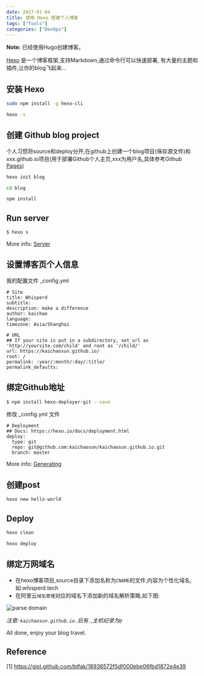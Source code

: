 ```yaml
---
date: 2017-01-04
title: 使用 Hexo 搭建个人博客
tags: ["Tools"]
categories: ["DevOps"]
---
```


**Note:** 已经使用Hugo创建博客。

[Hexo](https://hexo.io/) 是一个博客框架,支持Markdown,通过命令行可以快速部署,
有大量的主题和插件,让你的blog飞起来...

## 安装 Hexo
```bash
sudo npm install -g hexo-cli

hexo -v
```

## 创建 Github blog project
个人习惯将source和deploy分开,在github上创建一个blog项目(保存源文件)和
xxx.github.io项目(用于部署Github个人主页,xxx为用户名,具体参考Github [Pages](https://pages.github.com/))
```bash
hexo init blog

cd blog

npm install
```
## Run server

``` bash
$ hexo s
```

More info: [Server](https://hexo.io/docs/server.html)

## 设置博客页个人信息
我的配置文件 _config.yml
```
# Site
title: Whisperd
subtitle:
description: make a difference
author: kaichao
language:
timezone: Asia/Shanghai

# URL
## If your site is put in a subdirectory, set url as 'http://yoursite.com/child' and root as '/child/'
url: https://kaichaosun.github.io/
root: /
permalink: :year/:month/:day/:title/
permalink_defaults:
```

## 绑定Github地址

```bash
$ npm install hexo-deployer-git --save
```
修改 _config.yml 文件
```
# Deployment
## Docs: https://hexo.io/docs/deployment.html
deploy:
  type: git
  repo: git@github.com:kaichaosun/kaichaosun.github.io.git
  branch: master
```

More info: [Generating](https://hexo.io/docs/generating.html)

## 创建post

```bash
hexo new hello-world
```

## Deploy

``` bash
hexo clean

hexo deploy
```

## 绑定万网域名
- 在hexo博客项目,source目录下添加名称为`CNAME`的文件,内容为个性化域名,如:whisperd.tech
- 在阿里云`域名管理`对应的域名下添加新的域名解析策略,如下图:

![parse domain](/static/hexo/domain-name.png)

*注意: `kaichaosun.github.io.`后有`.`,主机纪录为`@`*

All done, enjoy your blog travel.

## Reference
[1] https://gist.github.com/btfak/18938572f5df000ebe06fbd1872e4e39